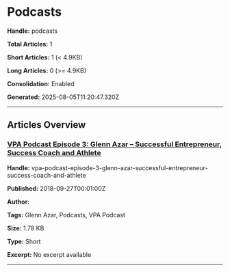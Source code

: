 # Podcasts

**Handle:** podcasts

**Total Articles:** 1

**Short Articles:** 1 (< 4.9KB)

**Long Articles:** 0 (>= 4.9KB)

**Consolidation:** Enabled

**Generated:** 2025-08-05T11:20:47.320Z

---

## Articles Overview

### [VPA Podcast Episode 3:  Glenn Azar – Successful Entrepreneur, Success Coach and Athlete](./short-articles-combined.md#vpa-podcast-episode-3-glenn-azar-successful-entrepreneur-success-coach-and-athlete)

**Handle:** vpa-podcast-episode-3-glenn-azar-successful-entrepreneur-success-coach-and-athlete

**Published:** 2018-09-27T00:01:00Z

**Author:**  

**Tags:** Glenn Azar, Podcasts, VPA Podcast

**Size:** 1.78 KB

**Type:** Short

**Excerpt:** No excerpt available

---

